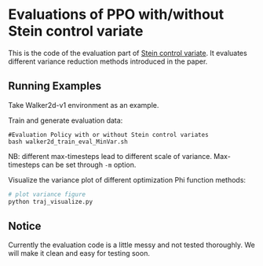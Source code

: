 # Evaluations of PPO with/without Stein control variate
This is the code of the evaluation part of [Stein control variate](https://arxiv.org/pdf/1710.11198.pdf). It evaluates different variance reduction methods introduced in the paper.


## Running Examples

Take Walker2d-v1 environment as an example.

Train and generate evaluation data:
```shell
#Evaluation Policy with or without Stein control variates
bash walker2d_train_eval_MinVar.sh
```
NB: different max-timesteps lead to different scale of variance.
Max-timesteps can be set through `-m` option.

Visualize the variance plot of different optimization Phi function methods:

```python
# plot variance figure
python traj_visualize.py
```

## Notice
Currently the evaluation code is a little messy and not tested thoroughly. We will make it clean and easy for testing soon.
